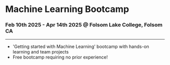 # Machine Learning Bootcamp
### Feb 10th 2025 - Apr 14th 2025 @ Folsom Lake College, Folsom CA
---
- 'Getting started with Machine Learning' bootcamp with hands-on learning and team projects
- Free bootcamp requiring no prior experience!
